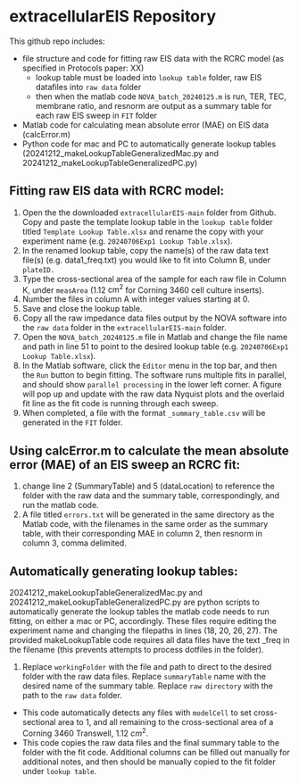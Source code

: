 # extracellularEIS Repository

This github repo includes:
- file structure and code for fitting raw EIS data with the RCRC model (as specified in Protocols paper: XX)
  - lookup table must be loaded into ``lookup table`` folder, raw EIS datafiles into ``raw data`` folder
  - then when the matlab code ``NOVA_batch_20240125.m`` is run, TER, TEC, membrane ratio, and resnorm are output as a summary table for each raw EIS sweep in ``FIT`` folder
- Matlab code for calculating mean absolute error (MAE) on EIS data (calcError.m)
- Python code for mac and PC to automatically generate lookup tables (20241212_makeLookupTableGeneralizedMac.py and 20241212_makeLookupTableGeneralizedPC.py)

## Fitting raw EIS data with RCRC model:
1. Open the the downloaded ``extracellularEIS-main`` folder from Github. Copy and paste the template lookup table in the ``lookup table`` folder titled ``Template Lookup Table.xlsx`` and rename the copy with your experiment name (e.g. ``20240706Exp1 Lookup Table.xlsx``).
2. In the renamed lookup table, copy the name(s) of the raw data text file(s) (e.g. data1_freq.txt) you would like to fit into Column B, under ``plateID.``
3. Type the cross-sectional area of the sample for each raw file in Column K, under ``measArea`` (1.12 $\mathrm{cm^2}$ for Corning 3460 cell culture inserts).
4. Number the files in column A with integer values starting at 0.
5. Save and close the lookup table.
6. Copy all the raw impedance data files output by the NOVA software into the ``raw data`` folder in the ``extracellularEIS-main`` folder.
7. Open the ``NOVA_batch_20240125.m`` file in Matlab and change the file name and path in line 51 to point to the desired lookup table (e.g. ``20240706Exp1 Lookup Table.xlsx``).
8. In the Matlab software, click the ``Editor`` menu in the top bar, and then the ``Run`` button to begin fitting. The software runs multiple fits in parallel, and should show ``parallel processing`` in the lower left corner. A figure will pop up and update with the raw data Nyquist plots and the overlaid fit line as the fit code is running through each sweep.
9. When completed, a file with the format ``_summary_table.csv`` will be generated in the ``FIT`` folder. 

## Using calcError.m to calculate the mean absolute error (MAE) of an EIS sweep an RCRC fit:
1. change line 2 (SummaryTable) and 5 (dataLocation) to reference the folder with the raw data and the summary table, correspondingly, and run the matlab code.
2. A file titled ``errors.txt`` will be generated in the same directory as the Matlab code, with the filenames in the same order as the summary table, with their corresponding MAE in column 2, then resnorm in column 3, comma delimited.
   
## Automatically generating lookup tables:
20241212_makeLookupTableGeneralizedMac.py and 20241212_makeLookupTableGeneralizedPC.py are python scripts to automatically generate the lookup tables the matlab code needs to run fitting, on either a mac or PC, accordingly.
These files require editing the experiment name and changing the filepaths in lines (18, 20, 26, 27).
The provided makeLookupTable code requires all data files have the text _freq in the filename (this prevents attempts to process dotfiles in the folder).
1. Replace ``workingFolder`` with the file and path to direct to the desired folder with the raw data files. Replace ``summaryTable`` name with the desired name of the summary table. Replace ``raw directory`` with the path to the ``raw data`` folder.
- This code automatically detects any files with ``modelCell`` to set cross-sectional area to 1, and all remaining to the cross-sectional area of a Corning 3460 Transwell, 1.12 $cm^{2}$.
- This code copies the raw data files and the final summary table to the folder with the fit code. Additional columns can be filled out manually for additional notes, and then should be manually copied to the fit folder under ``lookup table``.
